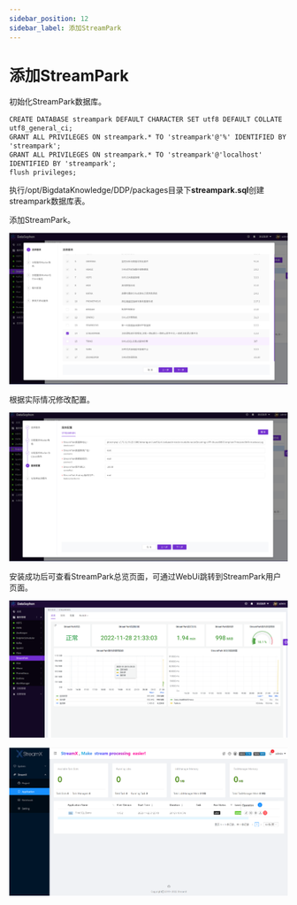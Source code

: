 ```yaml
---
sidebar_position: 12
sidebar_label: 添加StreamPark
---
```


# 添加StreamPark

初始化StreamPark数据库。

```
CREATE DATABASE streampark DEFAULT CHARACTER SET utf8 DEFAULT COLLATE utf8_general_ci;
GRANT ALL PRIVILEGES ON streampark.* TO 'streampark'@'%' IDENTIFIED BY 'streampark';
GRANT ALL PRIVILEGES ON streampark.* TO 'streampark'@'localhost' IDENTIFIED BY 'streampark';
flush privileges;
```

执行/opt/BigdataKnowledge/DDP/packages目录下**streampark.sql**创建streampark数据库表。

添加StreamPark。

![image-20221128213117639](../img/image-20221128213117639.png)

根据实际情况修改配置。

![image-20221128213202009](../img/image-20221128213202009.png)

安装成功后可查看StreamPark总览页面，可通过WebUi跳转到StreamPark用户页面。

![image-20221128213744193](../img/image-20221128213744193.png)

![image-20221128213402376](../img/image-20221128213402376.png)
